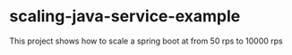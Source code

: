 # scaling-java-service-example
This project shows how to scale a spring boot at from 50 rps to 10000 rps
